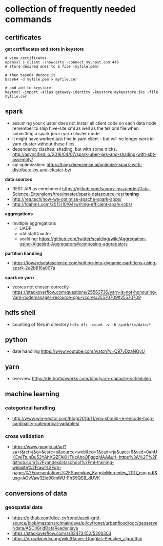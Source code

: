 # collection of frequently needed commands
## certificates
**get certifiacates and store in keystore**
```
# view certificates
openssl s_client -showcerts -connect my.host.com:443
# store desired ones to a file (myfile.pem)

# then base64 decode it
base64 -d myfile.pem > myfile.cer

# and add to keystore
keytool -import -alias gateway-identity -keystore mykeystore.jks -file myfile.cer
```


## spark
- assuming your cluster does not install all client code on each data node remember to ship hive-site.xml as well as the tez xml file when submitting a spark job in yarn cluster mode
- it might have worked just fine in yarn client - but will no longer work in yarn cluster without these files.
- dependency clashes: shading, but with some tricks. http://asyncified.io/2016/04/07/spark-uber-jars-and-shading-with-sbt-assembly/
- sql optimization: https://blog.deepsense.ai/optimize-spark-with-distribute-by-and-cluster-by/

**data sources**
- REST API as enrichment https://github.com/sourav-mazumder/Data-Science-Extensions/tree/master/spark-datasource-rest
**tuning**
- http://rea.tech/how-we-optimize-apache-spark-apps/
- http://fdahms.com/2015/10/04/writing-efficient-spark-jobs/


**aggregations**
- multiple aggregations
  - UADF
  - rdd statCounter
  - scalding: https://github.com/twitter/scalding/wiki/Aggregation-using-Algebird-Aggregators#composing-aggregators
  
**partition handling**
- https://towardsdatascience.com/writing-into-dynamic-partitions-using-spark-2e2b818a007a

**spark on yarn**
- vcores not chosen correctly https://stackoverflow.com/questions/25563736/yarn-is-not-honouring-yarn-nodemanager-resource-cpu-vcores/25570709#25570709

## hdfs shell

- counting of files in directory `hdfs dfs -count -v -h /path/to/data/*`

## python
- date handling https://www.youtube.com/watch?v=Q97vDzaNQyU


## yarn
- overview https://de.hortonworks.com/blog/yarn-capacity-scheduler/

## machine learning
### categorical handling
- http://www.win-vector.com/blog/2016/11/you-should-re-encode-high-cardinality-categorical-variables/

### cross validation
- https://www.google.at/url?sa=t&rct=j&q=&esrc=s&source=web&cd=1&cad=rja&uact=8&ved=0ahUKEwjTtunBu53YAhXGZFAKHTkcAhoQFggqMAA&url=https%3A%2F%2Fgithub.com%2Fyandexdataschool%2Fml-training-website%2Fraw%2Fgh-pages%2Fpresentations%2FSavenkov_KaggleMercedes_2017_eng.pdf&usg=AOvVaw3Zle9OmWU-FhS9QSB_dUVK

## conversions of data

### geospatial data
- https://github.com/dice-cyfronet/ascii-grid-source/blob/master/src/main/java/pl/cyfronet/urbanflood/ogc/geoserver/data/ASCIIGridDataReader.java
- https://stackoverflow.com/a/33473452/5200303
- https://en.wikipedia.org/wiki/Ramer–Douglas–Peucker_algorithm
